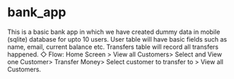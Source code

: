 # bank_app
This is a basic bank app in which we have created dummy data in mobile (sqlite) database for upto 10 users. User table will have basic fields such as name, email, current balance etc. Transfers table will record all transfers happened. ◇ Flow: Home Screen > View all Customers> Select and View one Customer> Transfer Money> Select customer to transfer to > View all Customers.
